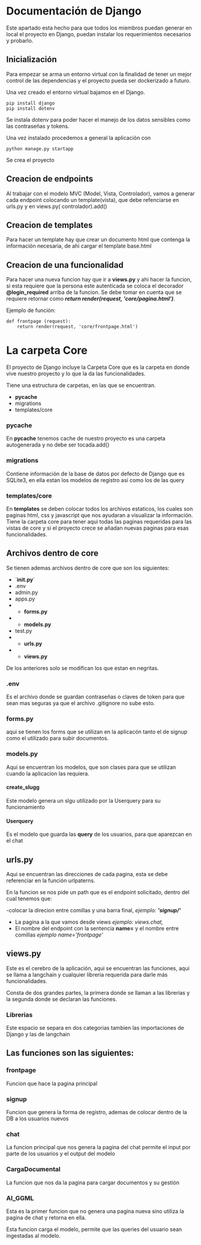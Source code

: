 # Documentación de Django

Este apartado esta hecho para que todos los miembros puedan generar en local el proyecto en Django, puedan instalar los requerimientos necesarios y probarlo.

## Inicialización 

Para empezar se arma un entorno virtual con la finalidad de tener un mejor control de las dependencias y el proyecto pueda ser dockerizado a futuro.

Una vez creado el entorno virtual bajamos en el Django.

~~~
pip install django
pip install dotenv
~~~

Se instala dotenv para poder hacer el manejo de los datos sensibles como las contraseñas y tokens. 

Una vez instalado procedemos a general la aplicación con 

~~~
python manage.py startapp 
~~~

Se crea el proyecto

## Creacion de endpoints

Al trabajar con el modelo MVC (Model, Vista, Controlador), vamos a generar cada endpoint colocando un template(vista), que debe refenciarse en urls.py y en views.py( controlador).add()

## Creacion de templates

Para hacer un template hay que crear un documento html que contenga la información necesaria, de ahi cargar el template base.html

## Creacion de una funcionalidad

Para hacer una nueva funcion hay que ir a **views.py** y ahi hacer la funcion, si esta requiere que la persona este autenticada se coloca el decorador **@login_required** arriba de la funcion. Se debe tomar en cuenta que se requiere retornar como ***return render(request, 'core/pagina.html')***. 

Ejemplo de función:

~~~
def frontpage (request):
    return render(request, 'core/frontpage.html')
~~~

# La carpeta Core

El proyecto de Django incluye la Carpeta Core que es la carpeta en donde vive nuestro proyecto y lo que la da las funcionalidades. 

Tiene una estructura de carpetas, en las que se encuentran.

- __pycache__
- migrations
- templates/core

###  __pycache__

En **pycache** tenemos cache de nuestro proyecto es una carpeta autogenerada y no debe ser tocada.add()

### migrations
Contiene información de la base de datos por defecto de Django que es SQLite3, en ella estan los modelos de registro así como los de las query

### templates/core

En **templates** se deben colocar todos los archivos estaticos, los cuales son paginas html, css y javascript que nos ayudaran a visualizar la información. Tiene la carpeta core para tener aqui todas las paginas requeridas para las vistas de core y si el proyecto crece se añadan nuevas paginas para esas funcionalidades.

## Archivos dentro de core

Se tienen ademas archivos dentro de core que son los siguientes:

-  ´__init.py__´
-  .env
-  admin.py 
- apps.py 
- * **forms.py**
- * **models.py**
- test.py 
- * **urls.py**
- * **views.py**

De los anteriores solo se modifican los que estan en negritas. 

### .env

Es el archivo donde se guardan contraseñas o claves de token para que sean mas seguras ya que el archivo .gitignore no sube esto.

### forms.py 

aqui se tienen los forms que se utilizan en la aplicacón tanto el de signup como el utilizado para subir documentos. 

### models.py 

Aqui se encuentran los modelos, que son clases para que se utilizan cuando la aplicacion las requiera. 

#### create_slugg

Este modelo genera un slgu utilizado por la Userquery para su funcionamiento

#### Userquery

Es el modelo que guarda las **query** de los usuarios, para que aparezcan en el chat

## urls.py 

Aqui se encuentran las direcciones de cada pagina, esta se debe referenciar en la función urlpaterns. 

En la funcion se nos pide un path que es el endpoint solicitado, dentro del cual tenemos que:

-colocar la direcion entre comillas y una barra final, *ejemplo: **'signup/'*** 
- La pagina a la que vamos desde views *ejemplo: views.chat,* 
- El nombre del endpoint con la sentencia **name=** y el nombre entre comillas *ejemplo name='frontpage'*

## views.py 

Este es el cerebro de la aplicación, aqui se encuentran las funciones, aqui se llama a langchain y cualquier libreria requerida para darle más funcionalidades.

Consta de dos grandes partes, la primera donde se llaman a las librerias y la segunda donde se declaran las funciones. 

### Librerias

Este espacio se separa en dos categorias tambien las importaciones de Django y las de langchain



Las funciones son las siguientes:
- 

### frontpage

Funcion que hace la pagina principal

### signup

Funcion que genera la forma de registro, ademas de colocar dentro de la DB a los usuarios nuevos

### chat

La funcion principal que nos genera la pagina del chat permite el input por parte de los usuarios y el output del modelo

### CargaDocumental

La funcion que nos da la pagina para cargar documentos y su gestión

### AI_GGML

Esta es la primer funcion que no genera una pagina nueva sino utiliza la pagina de chat y retorna en ella.

Esta funcion carga el modelo, permite que las queries del usuario sean ingestadas al modelo.

